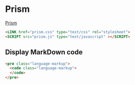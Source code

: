 # Prism

[Prism](http://prismjs.com/)

```html
<LINK href="prism.css" type="text/css" rel="stylesheet">
<SCRIPT src="prism.js" type="text/javascript" ></SCRIPT>
```

## Display MarkDown code
```html
<pre class="language-markup">
  <code class="language-markup">
  </code>
</pre>
```

